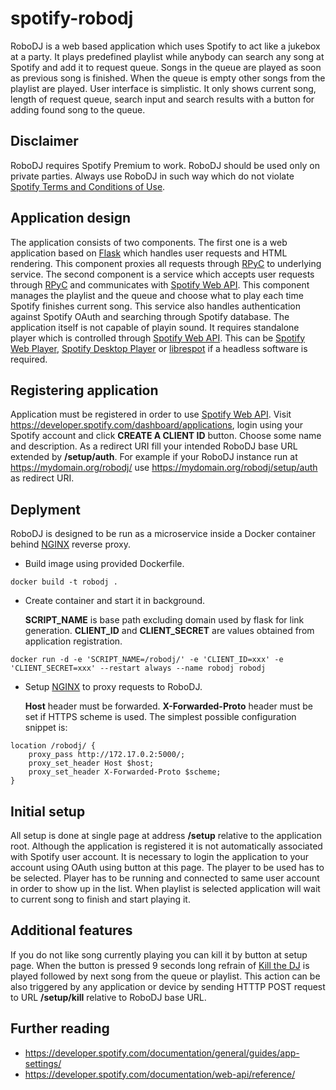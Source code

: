 # spotify-robodj
RoboDJ is a web based application which uses Spotify to act like a jukebox at a party. It plays predefined playlist while anybody can search any song at Spotify and add it to request queue. Songs in the queue are played as soon as previous song is finished. When the queue is empty other songs from the playlist are played. User interface is simplistic. It only shows current song, length of request queue, search input and search results with a button for adding found song to the queue.

## Disclaimer
RoboDJ requires Spotify Premium to work. RoboDJ should be used only on private parties. Always use RoboDJ in such way which do not violate [Spotify Terms and Conditions of Use](https://www.spotify.com/us/legal/end-user-agreement/).

## Application design
The application consists of two components. The first one is a web application based on [Flask](https://www.palletsprojects.com/p/flask/) which handles user requests and HTML rendering. This component proxies all requests through [RPyC](https://rpyc.readthedocs.io/en/latest/) to underlying service. The second component is a service which accepts user requests through [RPyC](https://rpyc.readthedocs.io/en/latest/) and communicates with [Spotify Web API](https://developer.spotify.com/documentation/web-api/). This component manages the playlist and the queue and choose what to play each time Spotify finishes current song. This service also handles authentication against Spotify OAuth and searching through Spotify database. The application itself is not capable of playin sound. It requires standalone player which is controlled through [Spotify Web API](https://developer.spotify.com/documentation/web-api/). This can be [Spotify Web Player](https://open.spotify.com/), [Spotify Desktop Player](https://www.spotify.com/us/download/other/) or [librespot](https://github.com/librespot-org/librespot) if a headless software is required.

## Registering application
Application must be registered in order to use [Spotify Web API](https://developer.spotify.com/documentation/web-api/). Visit https://developer.spotify.com/dashboard/applications, login using your Spotify account and click **CREATE A CLIENT ID** button. Choose some name and description. As a redirect URI fill your intended RoboDJ base URL extended by **/setup/auth**. For example if your RoboDJ instance run at https://mydomain.org/robodj/ use https://mydomain.org/robodj/setup/auth as redirect URI.

## Deplyment
RoboDJ is designed to be run as a microservice inside a Docker container behind [NGINX](https://www.nginx.com/) reverse proxy.
- Build image using provided Dockerfile.

```
docker build -t robodj .
```

- Create container and start it in background.

   **SCRIPT_NAME** is base path excluding domain used by flask for link generation. **CLIENT_ID** and **CLIENT_SECRET** are values obtained from application registration.

```
docker run -d -e 'SCRIPT_NAME=/robodj/' -e 'CLIENT_ID=xxx' -e 'CLIENT_SECRET=xxx' --restart always --name robodj robodj
```

- Setup [NGINX](https://www.nginx.com/) to proxy requests to RoboDJ.

   **Host** header must be forwarded. **X-Forwarded-Proto** header must be set if HTTPS scheme is used. The simplest possible configuration snippet is:

```
location /robodj/ {
    proxy_pass http://172.17.0.2:5000/;
    proxy_set_header Host $host;
    proxy_set_header X-Forwarded-Proto $scheme;
}
```

## Initial setup
All setup is done at single page at address **/setup** relative to the application root. Although the application is registered it is not automatically associated with Spotify user account. It is necessary to login the application to your account using OAuth using button at this page. The player to be used has to be selected. Player has to be running and connected to same user account in order to show up in the list. When playlist is selected application will wait to current song to finish and start playing it.

## Additional features
If you do not like song currently playing you can kill it by button at setup page. When the button is pressed 9 seconds long refrain of [Kill the DJ](https://open.spotify.com/track/6pwt5G9ZKwM6I0GKVfIBb4) is played followed by next song from the queue or playlist. This action can be also triggered by any application or device by sending HTTTP POST request to URL **/setup/kill** relative to RoboDJ base URL.

## Further reading
- https://developer.spotify.com/documentation/general/guides/app-settings/
- https://developer.spotify.com/documentation/web-api/reference/
